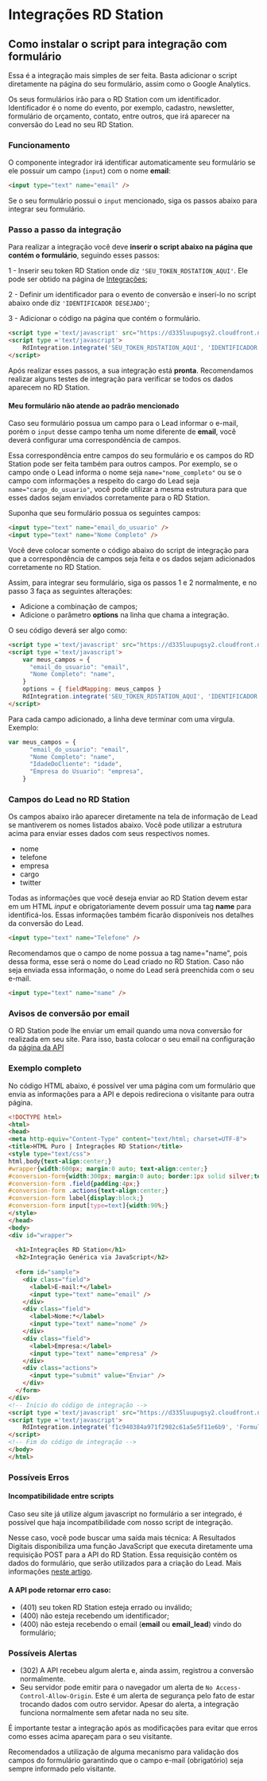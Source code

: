 # Integrações RD Station
## Como instalar o script para integração com formulário

Essa é a integração mais simples de ser feita. Basta adicionar o script diretamente na página do seu formulário, assim como o Google Analytics.

Os seus formulários irão para o RD Station com um identificador. Identificador é o nome do evento, por exemplo, cadastro, newsletter, formulário de orçamento, contato, entre outros, que irá aparecer na conversão do Lead no seu RD Station.


### Funcionamento

O componente integrador irá identificar automaticamente seu formulário se ele possuir um campo (`input`) com o nome **email**:
```HTML
<input type="text" name="email" />
```

Se o seu formulário possui o `input` mencionado, siga os passos abaixo para integrar seu formulário.

### Passo a passo da integração

Para realizar a integração você deve **inserir o script abaixo na página que contém o formulário**, seguindo esses passos:

1 - Inserir seu token RD Station onde diz `'SEU_TOKEN_RDSTATION_AQUI'`. Ele pode ser obtido na página de [Integrações](https://www.rdstation.com.br/integracoes);

2 - Definir um identificador para o evento de conversão e inserí-lo no script abaixo onde diz `'IDENTIFICADOR DESEJADO'`;

3 - Adicionar o código na página que contém o formulário.

```HTML
<script type ='text/javascript' src="https://d335luupugsy2.cloudfront.net/js/integration/0.3.0/rd-js-integration.min.js"></script>
<script type ='text/javascript'>
    RdIntegration.integrate('SEU_TOKEN_RDSTATION_AQUI', 'IDENTIFICADOR DESEJADO');
</script>
```

Após realizar esses passos, a sua integração está **pronta**. 
Recomendamos realizar alguns testes de integração para verificar se todos os dados aparecem no RD Station.

#### Meu formulário não atende ao padrão mencionado

Caso seu formulário possua um campo para o Lead informar o e-mail, porém o `input` desse campo tenha um nome diferente de <strong>email</strong>, você deverá configurar uma correspondência de campos.

Essa correspondência entre campos do seu formulário e os campos do RD Station pode ser feita também para outros campos. Por exemplo, se o campo onde o Lead informa o nome seja `name="nome_completo"` ou se o campo com informações a respeito do cargo do Lead seja `name="cargo_do_usuario"`, você pode utilizar a mesma estrutura para que esses dados sejam enviados corretamente para o RD Station.

Suponha que seu formulário possua os seguintes campos:
```HTML
<input type="text" name="email_do_usuario" />
<input type="text" name="Nome Completo" />
```

Você deve colocar somente o código abaixo do script de integração para que a correspondência de campos seja feita e os dados sejam adicionados corretamente no RD Station.

Assim, para integrar seu formulário, siga os passos 1 e 2 normalmente, e no passo 3 faça as seguintes alterações:

- Adicione a combinação de campos;
- Adicione o parâmetro **options** na linha que chama a integração.

O seu código deverá ser algo como:

```HTML
<script type ='text/javascript' src="https://d335luupugsy2.cloudfront.net/js/integration/0.3.0/rd-js-integration.min.js"></script>
<script type ='text/javascript'>
    var meus_campos = {
      "email_do_usuario": "email",
      "Nome Completo": "name",
    }
    options = { fieldMapping: meus_campos }
    RdIntegration.integrate('SEU_TOKEN_RDSTATION_AQUI', 'IDENTIFICADOR DESEJADO', options);
</script>
```
Para cada campo adicionado, a linha deve terminar com uma virgula.
Exemplo:
```JavaScript
var meus_campos = {
      "email_do_usuario": "email",
      "Nome Completo": "name",
      "IdadeDoCliente": "idade",
      "Empresa do Usuario": "empresa",
    }
```

### Campos do Lead no RD Station

Os campos abaixo irão aparecer diretamente na tela de informação de Lead se mantiverem os nomes listados abaixo. Você pode utilizar a estrutura acima para enviar esses dados com seus respectivos nomes.

<ul>
<li>nome</li>
<li>telefone</li>
<li>empresa</li>
<li>cargo</li>
<li>twitter</li>
</ul>

Todas as informações que você deseja enviar ao RD Station devem estar em um HTML <em>input</em> e obrigatoriamente devem possuir uma tag <strong>name</strong> para identificá-los. Essas informações também ficarão disponíveis nos detalhes da conversão do Lead.
```HTML
<input type="text" name="Telefone" />
```

Recomendamos que o campo de nome possua a tag name="name", pois dessa forma, esse será o nome do Lead criado no RD Station. Caso não seja enviada essa informação, o nome do Lead será preenchida com o seu e-mail.
```HTML
<input type="text" name="name" />
```

### Avisos de conversão por email

O RD Station pode lhe enviar um email quando uma nova conversão for realizada em seu site. Para isso, basta colocar o seu email na configuração da [página da API](https://www.rdstation.com.br/integracoes)


### Exemplo completo

No código HTML abaixo, é possível ver uma página com um formulário que envia as informações para a API e depois redireciona o visitante para outra página.

```HTML
<!DOCTYPE html>
<html>
<head>
<meta http-equiv="Content-Type" content="text/html; charset=UTF-8">
<title>HTML Puro | Integrações RD Station</title>
<style type="text/css">
html,body{text-align:center;}
#wrapper{width:600px; margin:0 auto; text-align:center;}
#conversion-form{width:300px; margin:0 auto; border:1px solid silver;text-align:left;}
#conversion-form .field{padding:4px;}
#conversion-form .actions{text-align:center;}
#conversion-form label{display:block;}
#conversion-form input[type=text]{width:90%;}
</style>
</head>
<body>
<div id="wrapper">
 
  <h1>Integrações RD Station</h1>
  <h2>Integração Genérica via JavaScript</h2>
 
  <form id="sample"> 
    <div class="field">
      <label>E-mail:*</label>
      <input type="text" name="email" />
    </div>
    <div class="field">
      <label>Nome:*</label>
      <input type="text" name="nome" />
    </div>
    <div class="field">
      <label>Empresa:</label>
      <input type="text" name="empresa" />
    </div>
    <div class="actions">
      <input type="submit" value="Enviar" />
    </div>
  </form> 
</div>
<!-- Início do código de integração -->
<script type ='text/javascript' src="https://d335luupugsy2.cloudfront.net/js/integration/0.3.0/rd-js-integration.min.js"></script>
<script type ='text/javascript'>
    RdIntegration.integrate('f1c940384a971f2982c61a5e5f11e6b9', 'Formulário de contato');
</script>
<!-- Fim do código de integração -->
</body>
</html>
```

### Possíveis Erros

#### Incompatibilidade entre scripts

Caso seu site já utilize algum javascript no formulário a ser integrado, é possível que haja incompatibilidade com nosso script de integração.

Nesse caso, você pode buscar uma saída mais técnica: A Resultados Digitais disponibiliza uma função JavaScript que executa diretamente uma requisição POST para a API do RD Station. Essa requisição contém os dados do formulário, que serão utilizados para a criação do Lead. Mais informações [neste artigo](https://github.com/ResultadosDigitais/rdocs/blob/master/js_post.md). 


#### A API pode retornar erro caso:
 - (401) seu token RD Station esteja errado ou inválido;
 - (400) não esteja recebendo um identificador;
 - (400) não esteja recebendo o email (<strong>email</strong> ou <strong>email_lead</strong>) vindo do formulário;


### Possíveis Alertas
- (302) A API recebeu algum alerta e, ainda assim, registrou a conversão normalmente.
- Seu servidor pode emitir para o navegador um alerta de `No Access-Control-Allow-Origin`.
Este é um alerta de segurança pelo fato de estar trocando dados com outro servidor. Apesar do alerta, a integração funciona normalmente sem afetar nada no seu site.



É importante testar a integração após as modificações para evitar que erros como esses acima apareçam para o seu visitante.

Recomendados a utilização de alguma mecanismo para validação dos campos do formulário garantindo que o campo e-mail (obrigatório) seja sempre informado pelo visitante. 
